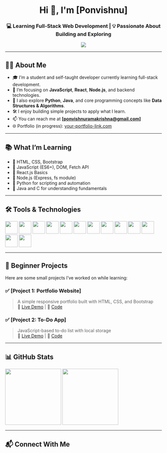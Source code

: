 <h1 align="center">Hi 👋, I'm [Ponvishnu]</h1>
<h3 align="center">💻 Learning Full-Stack Web Development | 💡 Passionate About Building and Exploring</h3>

<p align="center">
  <img src="https://readme-typing-svg.herokuapp.com?center=true&vCenter=true&lines=Aspiring+Full+Stack+Developer;Currently+Learning+React,+Node.js;Exploring+Web+Technologies+and+Tools" />
</p>

---

## 👨‍🎓 About Me

- 🎓 I’m a student and self-taught developer currently learning full-stack development.
- 🌱 I’m focusing on **JavaScript**, **React**, **Node.js**, and backend technologies.
- 🤖 I also explore **Python**, **Java**, and core programming concepts like **Data Structures & Algorithms**.
- 🛠️ I enjoy building simple projects to apply what I learn.
- 📫 You can reach me at **[ponvishnuramakrishna@gmail.com]**
- 🌐 Portfolio (in progress): [your-portfolio-link.com](https://your-portfolio-link.com)

---

## 📚 What I’m Learning

- 🔹 HTML, CSS, Bootstrap
- 🔹 JavaScript (ES6+), DOM, Fetch API
- 🔹 React.js Basics
- 🔹 Node.js (Express, fs module)
- 🔹 Python for scripting and automation
- 🔹 Java and C for understanding fundamentals

---

## 🛠️ Tools & Technologies

<p>
  <img src="https://cdn.jsdelivr.net/gh/devicons/devicon/icons/html5/html5-original.svg" width="40" />
  <img src="https://cdn.jsdelivr.net/gh/devicons/devicon/icons/css3/css3-original.svg" width="40" />
  <img src="https://cdn.jsdelivr.net/gh/devicons/devicon/icons/bootstrap/bootstrap-original.svg" width="40" />
  <img src="https://cdn.jsdelivr.net/gh/devicons/devicon/icons/javascript/javascript-original.svg" width="40" />
  <img src="https://cdn.jsdelivr.net/gh/devicons/devicon/icons/react/react-original.svg" width="40" />
  <img src="https://cdn.jsdelivr.net/gh/devicons/devicon/icons/nodejs/nodejs-original.svg" width="40" />
  <img src="https://cdn.jsdelivr.net/gh/devicons/devicon/icons/express/express-original.svg" width="40" />
  <img src="https://cdn.jsdelivr.net/gh/devicons/devicon/icons/mongodb/mongodb-original.svg" width="40" />
  <img src="https://cdn.jsdelivr.net/gh/devicons/devicon/icons/vscode/vscode-original.svg" width="40" />
  <img src="https://cdn.jsdelivr.net/gh/devicons/devicon/icons/photoshop/photoshop-plain.svg" width="40" />
  <img src="https://cdn.jsdelivr.net/gh/devicons/devicon/icons/python/python-original.svg" width="40" />
  <img src="https://cdn.jsdelivr.net/gh/devicons/devicon/icons/java/java-original.svg" width="40" />
  <img src="https://cdn.jsdelivr.net/gh/devicons/devicon/icons/c/c-original.svg" width="40" />
</p>

---

## 🌱 Beginner Projects

Here are some small projects I’ve worked on while learning:

### ✅ [Project 1: Portfolio Website]
> A simple responsive portfolio built with HTML, CSS, and Bootstrap  
🔗 [Live Demo](#) | 🧾 [Code](https://github.com/your-username/portfolio)

### ✅ [Project 2: To-Do App]
> JavaScript-based to-do list with local storage  
🔗 [Live Demo](#) | 🧾 [Code](https://github.com/your-username/todo-app)

---

## 📊 GitHub Stats

<p>
  <img src="https://github-readme-stats.vercel.app/api?username=BalajiS74&show_icons=true&theme=react" height="180"/>
  <img src="https://github-readme-stats.vercel.app/api/top-langs/?username=BalajiS74&layout=compact&theme=react" height="180"/>
</p>

---

## 📬 Connect With Me

<p>
  <a href="mailto:

